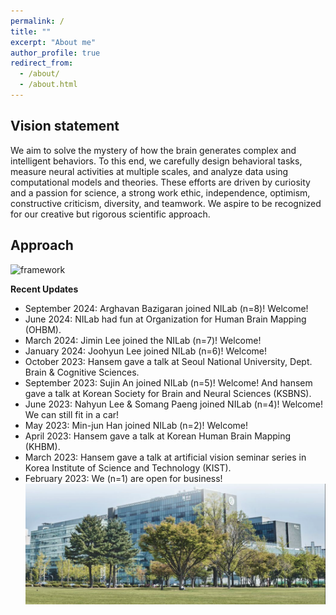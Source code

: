```yaml
---
permalink: /
title: ""
excerpt: "About me"
author_profile: true
redirect_from: 
  - /about/
  - /about.html
---
```

## Vision statement

We aim to solve the mystery of how the brain generates complex and intelligent behaviors. To this end, we carefully design behavioral tasks, measure neural activities at multiple scales, and analyze data using computational models and theories. These efforts are driven by curiosity and a passion for science, a strong work ethic, independence, optimism, constructive criticism, diversity, and teamwork. We aspire to be recognized for our creative but rigorous scientific approach.

## Approach

![framework](../images/framework.png)

**Recent Updates**

* September 2024: Arghavan Bazigaran joined NILab (n=8)! Welcome!  
* June 2024: NILab had fun at Organization for Human Brain Mapping (OHBM).
* March 2024: Jimin Lee joined the NILab (n=7)! Welcome!  
* January 2024: Joohyun Lee joined NILab (n=6)! Welcome!  
* October 2023: Hansem gave a talk at Seoul National University, Dept. Brain & Cognitive Sciences.
* September 2023: Sujin An joined NILab (n=5)! Welcome! And hansem gave a talk at Korean Society for Brain and Neural Sciences (KSBNS).  
* June 2023: Nahyun Lee & Somang Paeng joined NILab (n=4)! Welcome! We can still fit in a car!  
* May 2023: Min-jun Han joined NILab (n=2)! Welcome!  
* April 2023: Hansem gave a talk at Korean Human Brain Mapping (KHBM).  
* March 2023: Hansem gave a talk at artificial vision seminar series in Korea Institute of Science and Technology (KIST).  
* February 2023: We (n=1) are open for business!
![Ncenter](../images/Ncenter.png)


